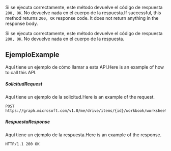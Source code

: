 <span data-ttu-id="6621d-p102">Si se ejecuta correctamente, este método devuelve el código de respuesta `200, OK`. No devuelve nada en el cuerpo de la respuesta.</span><span class="sxs-lookup"><span data-stu-id="6621d-p102">If successful, this method returns `200, OK` response code. It does not return anything in the response body.</span></span>

Si se ejecuta correctamente, este método devuelve el código de respuesta `200, OK`. No devuelve nada en el cuerpo de la respuesta.

## <a name="example"></a><span data-ttu-id="6621d-117">Ejemplo</span><span class="sxs-lookup"><span data-stu-id="6621d-117">Example</span></span>
<span data-ttu-id="6621d-118">Aquí tiene un ejemplo de cómo llamar a esta API.</span><span class="sxs-lookup"><span data-stu-id="6621d-118">Here is an example of how to call this API.</span></span>
##### <a name="request"></a><span data-ttu-id="6621d-119">Solicitud</span><span class="sxs-lookup"><span data-stu-id="6621d-119">Request</span></span>
<span data-ttu-id="6621d-120">Aquí tiene un ejemplo de la solicitud.</span><span class="sxs-lookup"><span data-stu-id="6621d-120">Here is an example of the request.</span></span>
<!-- {
  "blockType": "request",
  "name": "chartlineformat_clear"
}-->
```http
POST https://graph.microsoft.com/v1.0/me/drive/items/{id}/workbook/worksheets/{id|name}/charts(<name>)/axes/seriesaxis/format/line/clear
```

##### <a name="response"></a><span data-ttu-id="6621d-121">Respuesta</span><span class="sxs-lookup"><span data-stu-id="6621d-121">Response</span></span>
<span data-ttu-id="6621d-122">Aquí tiene un ejemplo de la respuesta.</span><span class="sxs-lookup"><span data-stu-id="6621d-122">Here is an example of the response.</span></span> 
<!-- {
  "blockType": "response",
  "truncated": true,
  "@odata.type": "microsoft.graph.none"
} -->
```http
HTTP/1.1 200 OK
```

<!-- uuid: 8fcb5dbc-d5aa-4681-8e31-b001d5168d79
2015-10-25 14:57:30 UTC -->
<!-- {
  "type": "#page.annotation",
  "description": "ChartLineFormat: clear",
  "keywords": "",
  "section": "documentation",
  "tocPath": ""
}-->